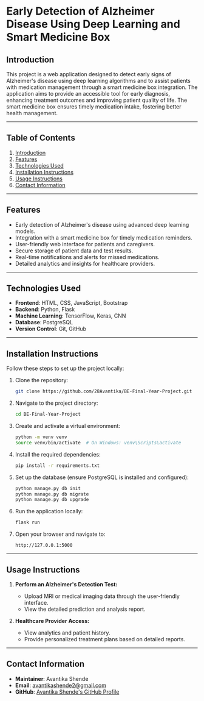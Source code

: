 # Early Detection of Alzheimer Disease Using Deep Learning and Smart Medicine Box

## Introduction

This project is a web application designed to detect early signs of Alzheimer's disease using deep learning algorithms and to assist patients with medication management through a smart medicine box integration. The application aims to provide an accessible tool for early diagnosis, enhancing treatment outcomes and improving patient quality of life. The smart medicine box ensures timely medication intake, fostering better health management.

---

## Table of Contents

1. [Introduction](#introduction)
2. [Features](#features)
3. [Technologies Used](#technologies-used)
4. [Installation Instructions](#installation-instructions)
5. [Usage Instructions](#usage-instructions)
6. [Contact Information](#contact-information)

---

## Features

- Early detection of Alzheimer's disease using advanced deep learning models.
- Integration with a smart medicine box for timely medication reminders.
- User-friendly web interface for patients and caregivers.
- Secure storage of patient data and test results.
- Real-time notifications and alerts for missed medications.
- Detailed analytics and insights for healthcare providers.

---

## Technologies Used

- **Frontend**: HTML, CSS, JavaScript, Bootstrap
- **Backend**: Python, Flask
- **Machine Learning**: TensorFlow, Keras, CNN
- **Database**: PostgreSQL
- **Version Control**: Git, GitHub

---

## Installation Instructions

Follow these steps to set up the project locally:

1. Clone the repository:
   ```bash
   git clone https://github.com/28Avantika/BE-Final-Year-Project.git
   ```

2. Navigate to the project directory:
   ```bash
   cd BE-Final-Year-Project
   ```

3. Create and activate a virtual environment:
   ```bash
   python -m venv venv
   source venv/bin/activate  # On Windows: venv\Scripts\activate
   ```

4. Install the required dependencies:
   ```bash
   pip install -r requirements.txt
   ```

5. Set up the database (ensure PostgreSQL is installed and configured):
   ```bash
   python manage.py db init
   python manage.py db migrate
   python manage.py db upgrade
   ```

6. Run the application locally:
   ```bash
   flask run
   ```

7. Open your browser and navigate to:
   ```
   http://127.0.0.1:5000
   ```

---

## Usage Instructions

1. **Perform an Alzheimer's Detection Test:**
   - Upload MRI or medical imaging data through the user-friendly interface.
   - View the detailed prediction and analysis report.

2. **Healthcare Provider Access:**
   - View analytics and patient history.
   - Provide personalized treatment plans based on detailed reports.

---

## Contact Information

- **Maintainer**: Avantika Shende
- **Email**: avantikashende2@gmail.com
- **GitHub**: [Avantika Shende's GitHub Profile](https://github.com/28Avantika)

